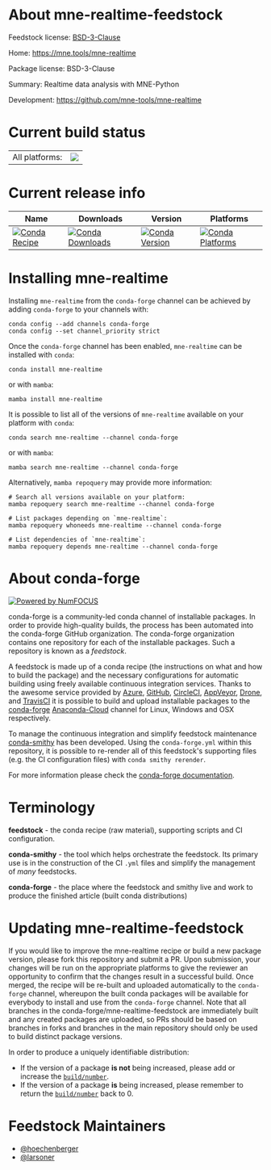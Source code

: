 About mne-realtime-feedstock
============================

Feedstock license: [BSD-3-Clause](https://github.com/conda-forge/mne-realtime-feedstock/blob/main/LICENSE.txt)

Home: https://mne.tools/mne-realtime

Package license: BSD-3-Clause

Summary: Realtime data analysis with MNE-Python

Development: https://github.com/mne-tools/mne-realtime

Current build status
====================


<table><tr><td>All platforms:</td>
    <td>
      <a href="https://dev.azure.com/conda-forge/feedstock-builds/_build/latest?definitionId=15389&branchName=main">
        <img src="https://dev.azure.com/conda-forge/feedstock-builds/_apis/build/status/mne-realtime-feedstock?branchName=main">
      </a>
    </td>
  </tr>
</table>

Current release info
====================

| Name | Downloads | Version | Platforms |
| --- | --- | --- | --- |
| [![Conda Recipe](https://img.shields.io/badge/recipe-mne--realtime-green.svg)](https://anaconda.org/conda-forge/mne-realtime) | [![Conda Downloads](https://img.shields.io/conda/dn/conda-forge/mne-realtime.svg)](https://anaconda.org/conda-forge/mne-realtime) | [![Conda Version](https://img.shields.io/conda/vn/conda-forge/mne-realtime.svg)](https://anaconda.org/conda-forge/mne-realtime) | [![Conda Platforms](https://img.shields.io/conda/pn/conda-forge/mne-realtime.svg)](https://anaconda.org/conda-forge/mne-realtime) |

Installing mne-realtime
=======================

Installing `mne-realtime` from the `conda-forge` channel can be achieved by adding `conda-forge` to your channels with:

```
conda config --add channels conda-forge
conda config --set channel_priority strict
```

Once the `conda-forge` channel has been enabled, `mne-realtime` can be installed with `conda`:

```
conda install mne-realtime
```

or with `mamba`:

```
mamba install mne-realtime
```

It is possible to list all of the versions of `mne-realtime` available on your platform with `conda`:

```
conda search mne-realtime --channel conda-forge
```

or with `mamba`:

```
mamba search mne-realtime --channel conda-forge
```

Alternatively, `mamba repoquery` may provide more information:

```
# Search all versions available on your platform:
mamba repoquery search mne-realtime --channel conda-forge

# List packages depending on `mne-realtime`:
mamba repoquery whoneeds mne-realtime --channel conda-forge

# List dependencies of `mne-realtime`:
mamba repoquery depends mne-realtime --channel conda-forge
```


About conda-forge
=================

[![Powered by
NumFOCUS](https://img.shields.io/badge/powered%20by-NumFOCUS-orange.svg?style=flat&colorA=E1523D&colorB=007D8A)](https://numfocus.org)

conda-forge is a community-led conda channel of installable packages.
In order to provide high-quality builds, the process has been automated into the
conda-forge GitHub organization. The conda-forge organization contains one repository
for each of the installable packages. Such a repository is known as a *feedstock*.

A feedstock is made up of a conda recipe (the instructions on what and how to build
the package) and the necessary configurations for automatic building using freely
available continuous integration services. Thanks to the awesome service provided by
[Azure](https://azure.microsoft.com/en-us/services/devops/), [GitHub](https://github.com/),
[CircleCI](https://circleci.com/), [AppVeyor](https://www.appveyor.com/),
[Drone](https://cloud.drone.io/welcome), and [TravisCI](https://travis-ci.com/)
it is possible to build and upload installable packages to the
[conda-forge](https://anaconda.org/conda-forge) [Anaconda-Cloud](https://anaconda.org/)
channel for Linux, Windows and OSX respectively.

To manage the continuous integration and simplify feedstock maintenance
[conda-smithy](https://github.com/conda-forge/conda-smithy) has been developed.
Using the ``conda-forge.yml`` within this repository, it is possible to re-render all of
this feedstock's supporting files (e.g. the CI configuration files) with ``conda smithy rerender``.

For more information please check the [conda-forge documentation](https://conda-forge.org/docs/).

Terminology
===========

**feedstock** - the conda recipe (raw material), supporting scripts and CI configuration.

**conda-smithy** - the tool which helps orchestrate the feedstock.
                   Its primary use is in the construction of the CI ``.yml`` files
                   and simplify the management of *many* feedstocks.

**conda-forge** - the place where the feedstock and smithy live and work to
                  produce the finished article (built conda distributions)


Updating mne-realtime-feedstock
===============================

If you would like to improve the mne-realtime recipe or build a new
package version, please fork this repository and submit a PR. Upon submission,
your changes will be run on the appropriate platforms to give the reviewer an
opportunity to confirm that the changes result in a successful build. Once
merged, the recipe will be re-built and uploaded automatically to the
`conda-forge` channel, whereupon the built conda packages will be available for
everybody to install and use from the `conda-forge` channel.
Note that all branches in the conda-forge/mne-realtime-feedstock are
immediately built and any created packages are uploaded, so PRs should be based
on branches in forks and branches in the main repository should only be used to
build distinct package versions.

In order to produce a uniquely identifiable distribution:
 * If the version of a package **is not** being increased, please add or increase
   the [``build/number``](https://docs.conda.io/projects/conda-build/en/latest/resources/define-metadata.html#build-number-and-string).
 * If the version of a package **is** being increased, please remember to return
   the [``build/number``](https://docs.conda.io/projects/conda-build/en/latest/resources/define-metadata.html#build-number-and-string)
   back to 0.

Feedstock Maintainers
=====================

* [@hoechenberger](https://github.com/hoechenberger/)
* [@larsoner](https://github.com/larsoner/)

